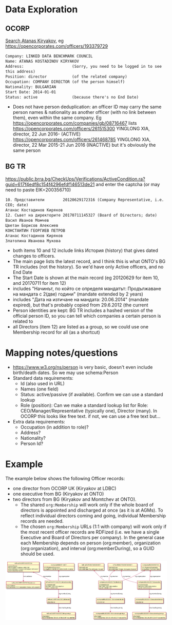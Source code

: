 # Data Exploration

## OCORP

[Search Atanas Kiryakov](https://opencorporates.com/officers?utf8=%E2%9C%93&q=atanas+kiryakov&commit=Go&utf8=%E2%9C%93&commit=Go&action=search_officers&controller=searches),
eg https://opencorporates.com/officers/193379729

```
Company: LINKED DATA BENCHMARK COUNCIL
Name: ATANAS KOSTADINOV KIRYAKOV
Address:                     (Sorry, you need to be logged in to see this address)
Position: director           (of the related company)
Occupation: COMPANY DIRECTOR (of the person himself)
Nationality: BULGARIAN
Start Date: 2014-01-01
Status: active               (because there's no End Date)
```
- Does not have person deduplication: an officer ID may carry the same person names & nationality as another officer (with no link between them), even within the same company.
  Eg https://opencorporates.com/companies/gb/08716467 lists
  https://opencorporates.com/officers/261515300 YINGLONG XIA, director, 22 Jun 2016- (ACTIVE)
  https://opencorporates.com/officers/261468785 YINGLONG XIA, director, 22 Mar 2015-21 Jun 2016 (INACTIVE)
  but it's obviously the same person

## BG TR
https://public.brra.bg/CheckUps/Verifications/ActiveCondition.ra?guid=617f4edf8c154f4296efdf146513de21 and enter the captcha (or may need to paste EIK=200356710)
```
10. Представители        20120629172316 (Company Representative, i.e. CEO; date) 
Атанас Костадинов Киряков 
12. Съвет на директорите 20170711145327 (Board of Directors; date)
Васил Иванов Момчев
Цветан Борисов Алексиев
КОНСТАНТИН ГЕОРГИЕВ ПЕТРОВ
Атанас Костадинов Киряков
Златолина Иванова Мукова
```
- both items 10 and 12 include links История (history) that gives dated changes to officers.
- The main page lists the latest record, and I think this is what ONTO's BG TR includes (not the history). So we'd have only Active officers, and no End Date
- The Start Date is shown at the main record (eg 20120629 for item 10, and 20170711 for item 12)
- includes "Начинът, по който се определя мандатът: Продължаване на мандата с 2(две) години" (mandate extended by 2 years)
- includes "Дата на изтичане на мандата: 20.06.2014" (mandate expired), but that's probably copied from 29.6.2012 (the current
- Person identities are kept: BG TR includes a hashed version of the official person ID, so you can tell which companies a certain person is related to
- all Directors (item 12) are listed as a group, so we could use one Membership record for all (as a shortcut)

# Mapping notes/questions
- https://www.w3.org/ns/person is very basic, doesn't even include birth/death dates. So we may use schema:Person
- Standard data requirements:
  - Id (also used in URL)
  - Names (one field)
  - Status: active/passive (if available). Confirm we can use a standard lookup
  - Role (position): Can we make a standard lookup list for Role: CEO/Manager/Representative (typically one), Director (many).
    In OCORP this looks like free text.
    if not, we can use a free text but...
- Extra data requirements:
  - Occupation (in addition to role)?
  - Address?
  - Nationality?
  - Person Id?

# Example

The example below shows the following Officer records:
- one director from OCORP UK (Kiryakov at LDBC)
- one executive from BG (Kiryakov at ONTO)
- two directors from BG (Kiryakov and Momtchev at ONTO).
  - The shared `org:Membership` will work only if the whole board of directors is appointed and discharged at once (as it is at AGMs).
    To reflect individual directors coming and going, individual Membership records are needed.
  - The chosen `org:Membership` URLs (1:1 with company) will work only if the most recent officer records are RDFized (i.e. we have a single Executive and Board of Directors per company).
    In the general case each Membership depends on person (org:member), organization (org:organization), and interval (org:memberDuring), so a GUID should be used.

![](images/officers.png)
